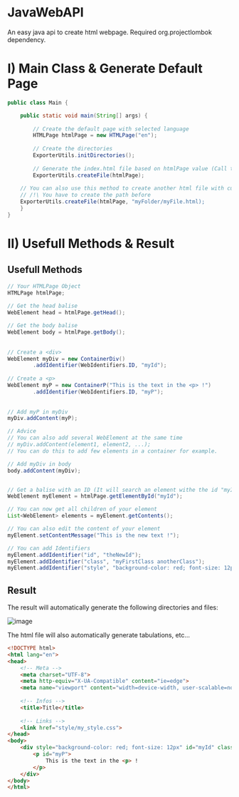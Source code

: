 <h1>JavaWebAPI</h1>
An easy java api to create html webpage.
Required org.projectlombok dependency.

<h1>I) Main Class & Generate Default Page</h1>


```java
public class Main {

    public static void main(String[] args) {
    
        // Create the default page with selected language
        HTMLPage htmlPage = new HTMLPage("en");
        
        // Create the directories
        ExporterUtils.initDirectories();
        
        // Generate the index.html file based on htmlPage value (Call this method after editing htmlPage object)
        ExporterUtils.createFile(htmlPage);
	
	// You can also use this method to create another html file with custom name/path
	// /!\ You have to create the path before
	ExporterUtils.createFile(htmlPage, "myFolder/myFile.html);
    }
}
```

<h1>II) Usefull Methods & Result</h1>
<h2>Usefull Methods</h2>

```java
// Your HTMLPage Object
HTMLPage htmlPage;
        
// Get the head balise
WebElement head = htmlPage.getHead();

// Get the body balise
WebElement body = htmlPage.getBody();
        
   
// Create a <div>
WebElement myDiv = new ContainerDiv()
        .addIdentifier(WebIdentifiers.ID, "myId");
        
// Create a <p>
WebElement myP = new ContainerP("This is the text in the <p> !")
        .addIdentifier(WebIdentifiers.ID, "myP");
        
        
// Add myP in myDiv
myDiv.addContent(myP);

// Advice
// You can also add several WebElement at the same time
// myDiv.addContent(element1, element2, ...);
// You can do this to add few elements in a container for example.

// Add myDiv in body
body.addContent(myDiv);


// Get a balise with an ID (It will search an element withe the id "myId" for each children of "htmlPage"
WebElement myElement = htmlPage.getElementById("myId");

// You can now get all children of your element
List<WebElement> elements = myElement.getContents();

// You can also edit the content of your element
myElement.setContentMessage("This is the new text !");

// You can add Identifiers
myElement.addIdentifier("id", "theNewId");
myElement.addIdentifier("class", "myFirstClass anotherClass");
myElement.addIdentifier("style", "background-color: red; font-size: 12px");

```

<h2>Result</h2>

The result will automatically generate the following directories and files:

![image](https://user-images.githubusercontent.com/49363524/199590883-c2c422d0-de88-4b11-929e-b6477802f3aa.png)


The html file will also automatically generate tabulations, etc...

```html
<!DOCTYPE html>
<html lang="en">
<head>
	<!-- Meta -->
	<meta charset="UTF-8">
	<meta http-equiv="X-UA-Compatible" content="ie=edge">
	<meta name="viewport" content="width=device-width, user-scalable=no, initial-scale=1.0, maximum-scale=1.0, minimum-scale=1.0">
	
	<!-- Infos -->
	<title>Title</title>
	
	<!-- Links -->
	<link href="style/my_style.css">
</head>
<body>
	<div style="background-color: red; font-size: 12px" id="myId" class="myFirstClass anotherClass">
		<p id="myP">
			This is the text in the <p> !
		</p>
	</div>
</body>
</html>
```
